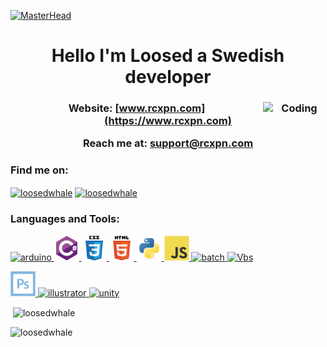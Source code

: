 [![MasterHead](https://rcxpn.com/wp-content/uploads/2023/01/github-banner.png)](https://rcxpn.com)
<h1 align="center">Hello I'm Loosed a Swedish developer</h1>
<h3 align="center" </h3>

<img align="right" alt="Coding" width="100" src="https://cdn3.emoji.gg/emojis/8761_among_us_blue.png" href="https://www.innersloth.com/games/among-us/">

Website: [www.rcxpn.com](https://www.rcxpn.com)

Reach me at: **support@rcxpn.com**

<h3 align="left">Find me on: </h3>
<p align="left">
<a href="https://codepen.io/loosedwhale" target="blank"><img align="center" src="https://raw.githubusercontent.com/rahuldkjain/github-profile-readme-generator/master/src/images/icons/Social/codepen.svg" alt="loosedwhale" height="30" width="40" /></a>
<a href="https://www.youtube.com/@loosedwhale" target="blank"><img align="center" src="https://raw.githubusercontent.com/rahuldkjain/github-profile-readme-generator/master/src/images/icons/Social/youtube.svg" alt="loosedwhale" height="30" width="40" /></a>
</p>

<h3 align="left">Languages and Tools:</h3>
<p align="left"> <a href="https://www.arduino.cc/" target="_blank" rel="noreferrer"> <img src="https://cdn.worldvectorlogo.com/logos/arduino-1.svg" alt="arduino" width="40" height="40"/> </a> <a href="https://www.w3schools.com/cs/" target="_blank" rel="noreferrer"> <img src="https://raw.githubusercontent.com/devicons/devicon/master/icons/csharp/csharp-original.svg" alt="csharp" width="40" height="40"/> </a> <a href="https://www.w3schools.com/css/" target="_blank" rel="noreferrer"> <img src="https://raw.githubusercontent.com/devicons/devicon/master/icons/css3/css3-original-wordmark.svg" alt="css3" width="40" height="40"/> </a> <a href="https://git-scm.com/" target="_blank" rel="noreferrer"> <img  <img src="https://raw.githubusercontent.com/devicons/devicon/master/icons/html5/html5-original-wordmark.svg" alt="html5" width="40" height="40"/> </a>    <a href="https://www.python.org" target="_blank" rel="noreferrer"> <img src="https://raw.githubusercontent.com/devicons/devicon/master/icons/python/python-original.svg" alt="python" width="40" height="40"/> </a> <a href="https://developer.mozilla.org/en-US/docs/Web/JavaScript" target="_blank" rel="noreferrer"> <img src="https://raw.githubusercontent.com/devicons/devicon/master/icons/javascript/javascript-original.svg" alt="javascript" width="40" height="40"/> </a> <a href="https://microsoft.com" target="_blank" rel="noreferrer"> <img src="https://icons.iconarchive.com/icons/harwen/pleasant/256/MS-DOS-Batch-File-icon.png" alt="batch" width="40" height="40"/> </a> <a href="https://microsoft.com" target="_blank" rel="noreferrer"> <img src="http://herongyang.com/VBScript/_icon.png " alt="Vbs" width="40" height="40"/> </a> 
  
<a href="https://www.photoshop.com/en" target="_blank" rel="noreferrer"> <img src="https://raw.githubusercontent.com/devicons/devicon/master/icons/photoshop/photoshop-line.svg" alt="photoshop" width="40" height="40"/> </a> <a href="https://www.adobe.com/in/products/illustrator.html" target="_blank" rel="noreferrer"> <img src="https://www.vectorlogo.zone/logos/adobe_illustrator/adobe_illustrator-icon.svg" alt="illustrator" width="40" height="40"/> </a> <a href="https://unity.com/" target="_blank" rel="noreferrer"> <img src="https://www.vectorlogo.zone/logos/unity3d/unity3d-icon.svg" alt="unity" width="40" height="40"/> </a> </p> 

<p>&nbsp;<img align="center" src="https://github-readme-stats.vercel.app/api?username=loosedwhale&show_icons=true&theme=dark&locale=en" alt="loosedwhale" /></p>

<p><img align="left" src="https://github-readme-stats.vercel.app/api/top-langs?username=loosedwhale&show_icons=true&theme=dark&locale=en&layout=compact" alt="loosedwhale" /></p>

